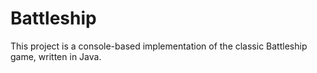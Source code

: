 # Battleship
This project is a console-based implementation of the classic Battleship game, written in Java. 
